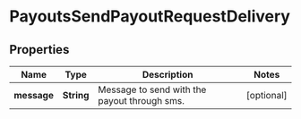 

# PayoutsSendPayoutRequestDelivery


## Properties

| Name | Type | Description | Notes |
|------------ | ------------- | ------------- | -------------|
|**message** | **String** | Message to send with the payout through sms. |  [optional] |



